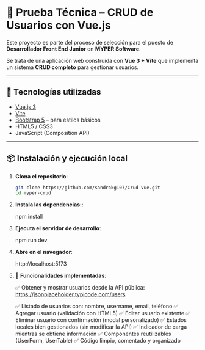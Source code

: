 # 🧪 Prueba Técnica – CRUD de Usuarios con Vue.js

Este proyecto es parte del proceso de selección para el puesto de **Desarrollador Front End Junior** en **MYPER Software**.

Se trata de una aplicación web construida con **Vue 3 + Vite** que implementa un sistema **CRUD completo** para gestionar usuarios.

---

## 🚀 Tecnologías utilizadas

- [Vue.js 3](https://vuejs.org/)
- [Vite](https://vitejs.dev/)
- [Bootstrap 5](https://getbootstrap.com/) – para estilos básicos
- HTML5 / CSS3
- JavaScript (Composition API)

---

## 📦 Instalación y ejecución local

1. **Clona el repositorio**:
   ```bash
   git clone https://github.com/sandrokg107/Crud-Vue.git
   cd myper-crud
   ```
2. **Instala las dependencias:**:

   npm install

3. **Ejecuta el servidor de desarrollo**:

   npm run dev

4. **Abre en el navegador**:

   http://localhost:5173

5. **🧩 Funcionalidades implementadas**:

   ✅ Obtener y mostrar usuarios desde la API pública:
   https://jsonplaceholder.typicode.com/users

   ✅ Listado de usuarios con: nombre, username, email, teléfono
   ✅ Agregar usuario (validación con HTML5)
   ✅ Editar usuario existente
   ✅ Eliminar usuario con confirmación (modal personalizado)
   ✅ Estados locales bien gestionados (sin modificar la API)
   ✅ Indicador de carga mientras se obtiene información
   ✅ Componentes reutilizables (UserForm, UserTable)
   ✅ Código limpio, comentado y organizado
